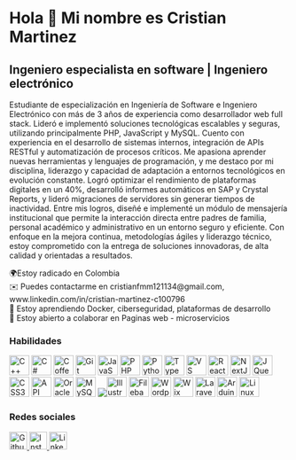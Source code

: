 <h1>Hola 👋 Mi nombre es Cristian Martinez  </h1>
<h2>Ingeniero especialista en software | Ingeniero electrónico</h2> 
Estudiante de especialización en Ingeniería de Software e Ingeniero Electrónico con más de 3 años de experiencia como desarrollador web full stack. Lideró e implementó soluciones tecnológicas escalables y seguras, utilizando principalmente PHP, JavaScript y MySQL. Cuento con experiencia en el desarrollo de sistemas internos, integración de APIs RESTful y automatización de procesos críticos. Me apasiona aprender nuevas herramientas y lenguajes de programación, y me destaco por mi disciplina, liderazgo y capacidad de adaptación a entornos tecnológicos en evolución constante. Logró optimizar el rendimiento de plataformas digitales en un 40%, desarrolló informes automáticos en SAP y Crystal Reports, y lideró migraciones de servidores sin generar tiempos de inactividad. Entre mis logros, diseñé e implementé un módulo de mensajería institucional que permite la interacción directa entre padres de familia, personal académico y administrativo en un entorno seguro y eficiente. Con enfoque en la mejora continua, metodologías ágiles y liderazgo técnico, estoy comprometido con la entrega de soluciones innovadoras, de alta calidad y orientadas a resultados. 
<p>🌍Estoy radicado en Colombia <br>
  ✉️ Puedes contactarme en cristianfmm121134@gmail.com, www.linkedin.com/in/cristian-martinez-c100796 <br>
  🧠 Estoy aprendiendo Docker, ciberseguridad, plataformas de desarrollo <br> 🤝 Estoy abierto a colaborar en Paginas web - microservicios</p>

### Habilidades


<p align="left">
<a href="https://docs.microsoft.com/en-us/cpp/?view=msvc-170" target="_blank" rel="noreferrer"><img src="https://raw.githubusercontent.com/danielcranney/readme-generator/main/public/icons/skills/cplusplus-colored.svg" width="36" height="36" alt="C++" title="C++"/></a> <a href="https://docs.microsoft.com/en-us/dotnet/csharp/" target="_blank" rel="noreferrer"><img src="https://raw.githubusercontent.com/danielcranney/readme-generator/main/public/icons/skills/csharp-colored.svg" width="36" height="36" alt="C#" Título="C#"/></a> <a href="https://coffeescript.org/" target="_blank" rel="noreferrer"><img src="https://raw.githubusercontent.com/danielcranney/readme-generator/main/public/icons/skills/coffeescript-colored.svg" width="36" height="36" alt="Coffeescript" título="Coffeescript"/></a> <a href="https://git-scm.com/" target="_blank" rel="noreferrer"><img src="https://raw.githubusercontent.com/danielcranney/readme-generator/main/public/icons/skills/git-colored.svg" width="36" height="36" alt="Git" título="Git"/></a> <a <a href="https://developer.mozilla.org/en-US/docs/Web/JavaScript" target="_blank" rel="noreferrer"><img src="https://raw.githubusercontent.com/danielcranney/readme-generator/main/public/icons/skills/javascript-colored.svg" width="36" height="36" alt="JavaScript" title="JavaScript"/></a> <a href="https://www.php.net/" target="_blank" rel="noreferrer"><img src="https://raw.githubusercontent.com/danielcranney/readme-generator/main/public/icons/skills/php-colored.svg" width="36" height="36" alt="PHP" title="PHP"/></a> <a href="https://www.python.org/" target="_blank" rel="noreferrer"><img src="https://raw.githubusercontent.com/danielcranney/readme-generator/main/public/icons/skills/python-colored.svg" width="36" height="36" alt="Python" title="Python"/></a> <a href="https://www.typescriptlang.org/" target="_blank" rel="noreferrer"><img src="https://raw.githubusercontent.com/danielcranney/readme-generator/main/public/icons/skills/typescript-colored.svg" width="36" height="36" alt="TypeScript" title="TypeScript"/></a> <a href="https://www.oracle.com/java/ <img src="https://raw.githubusercontent.com/danielcranney/readme-generator/main/public/icons/skills/java-colored.svg" width="36" height="36" alt="Java" title="Java"/></a> <a href="https://code.visualstudio.com/" target="_blank" rel="noreferrer"><img src="https://raw.githubusercontent.com/danielcranney/readme-generator/main/public/icons/skills/visualstudiocode-colored.svg" width="36" height="36" alt="VS Code" title="VS Code"/></a> <a href="https://developer.mozilla.org/en-US/docs/Glossary/HTML5" <img src="https://raw.githubusercontent.com/danielcranney/readme-generator/main/public/icons/skills/html5-colored.svg" width="36" height="36" alt="HTML5" title="HTML5"/></a><a href="https://reactjs.org/" target="_blank" rel="noreferrer"><img src="https://raw.githubusercontent.com/danielcranney/readme-generator/main/public/icons/skills/react-colored.svg" width="36" height="36" alt="React" title="React"/></a> <a href="https://nextjs.org/docs" target="_blank" rel="noreferrer"><img src="https://raw.githubusercontent.com/danielcranney/readme-generator/main/public/icons/skills/nextjs-colored.svg" width="36" height="36" alt="NextJs" title="NextJs"/></a> <a href="https://vuejs.org/" target="_blank" <img src="https://raw.githubusercontent.com/danielcranney/readme-generator/main/public/icons/skills/vuejs-colored.svg" width="36" height="36" alt="Vue" title="Vue"/></a> <a href="https://jquery.com/" target="_blank" rel="noreferrer"><img src="https://raw.githubusercontent.com/danielcranney/readme-generator/main/public/icons/skills/jquery-colored.svg" width="36" height="36" alt="JQuery" title="JQuery"/></a> <a href="https://www.w3.org/TR/CSS/#css" target="_blank" rel="noreferrer"><img src="https://raw.githubusercontent.com/danielcranney/readme-generator/main/public/icons/skills/css3-colored.svg" width="36" height="36" alt="CSS3" title="CSS3"/></a> <a href="https://fastapi.tiangolo.com/" target="_blank" rel="noreferrer"><img src="https://raw.githubusercontent.com/danielcranney/readme-generator/main/public/icons/skills/fastapi-colored.svg" width="36" height="36" alt="API rápida" title="API rápida"/></a> <a href="https://www.oracle.com/uk/index.html" target="_blank" rel="noreferrer"><img <img src="https://raw.githubusercontent.com/danielcranney/readme-generator/main/public/icons/skills/oracle-colored.svg" width="36" height="36" alt="Oracle" title="Oracle"/></a> <a href="https://www.mysql.com/" target="_blank" rel="noreferrer"><img src="https://raw.githubusercontent.com/danielcranney/readme-generator/main/public/icons/skills/mysql-colored.svg" width="36" height="36" alt="MySQL" title="MySQL"/></a> <a href="https://www.adobe.com/uk/products/photoshop.html" target="_blank" rel="noreferrer"><img src="https://raw.githubusercontent.<a href="https://www.adobe.com/uk/products/illustrator.html" target="_blank" rel="noreferrer"><img src="https://raw.githubusercontent.com/danielcranney/readme-generator/main/public/icons/skills/illustrator-colored.svg" width="36" height="36" alt="Illustrator" title="Illustrator"/></a> <a href="https://filebase.com/" target="_blank" rel="noreferrer"><img src="https://raw.githubusercontent.com/danielcranney/readme-generator/main/public/icons/skills/filebase-colored.svg" width="36" height="36" alt="Filebase" title="Filebase"/></a> <a href="https://wordpress.com" target="_blank" rel="noreferrer"><img src="https://raw.githubusercontent.com/danielcranney/readme-generator/main/public/icons/skills/wordpress-colored.svg" width="36" height="36" alt="Wordpress" title="Wordpress"/></a> <a href="https://wix.com" target="_blank" rel="noreferrer"><img <a href="https://laravel.com/" target="_blank" rel="noreferrer"><img src="https://raw.githubusercontent.com/danielcranney/readme-generator/main/public/icons/skills/laravel-colored.svg" width="36" height="36" alt="Wix" title="Wix"/></a> <a href="https://laravel.com/" target="_blank" rel="noreferrer"><img src="https://raw.githubusercontent.com/danielcranney/readme-generator/main/public/icons/skills/laravel-colored.svg" width="36" height="36" alt="Laravel" title="Laravel"/></a> <a <a href="https://store.arduino.cc/?gclid=Cj0KCQjw2eilBhCCARIsAG0Pf8uueBifykWcsSS4LPESeGQfxGVKJYnzV7bz471XfknQJy_1VINVWM8aAkLtEALw_wcB" target="_blank" rel="noreferrer"><img src="https://raw.githubusercontent.com/danielcranney/readme-generator/main/public/icons/skills/arduino-colored.svg" width="36" height="36" alt="Arduino" title="Arduino"/></a> <a href="https://www.docker.com/" target="_blank" rel="noreferrer"><img <a href="https://www.linux.org" target="_blank" rel="noreferrer"><img src="https://raw.githubusercontent.com/danielcranney/readme-generator/main/public/icons/skills/docker-colored.svg" width="36" height="36" alt="Linux" title= "Linux"/></a>
</p>


### Redes sociales

<p align="left"> <a href="https://www.github.com/Cristianfmm" target="_blank" rel="noreferrer"> <picture> <source media="(prefiere el esquema de color: oscuro)" srcset="https://raw.githubusercontent.com/danielcranney/readme-generator/main/public/icons/socials/github-dark.svg" /> <source media="(prefiere el esquema de color: claro)" srcset="https://raw.githubusercontent.com/danielcranney/readme-generator/main/public/icons/socials/github.svg" /> <img src="https://raw.githubusercontent.com/danielcranney/readme-generator/main/public/icons/socials/github.svg" width="32" height="32" alt="Github" title="Github" /> </imagen> </a> <a href="http://www.instagram.com/cristianfmm?igsh=MWNhd2N5NHY4NGpldg%3D%3D&utm_source=qr " target="_blank" rel="noreferrer"> <imagen> <source media="(prefiere-color-scheme: oscuro)" srcset="https://raw.githubusercontent.com/danielcranney/readme-generator/main/public/icons/socials/instagram-dark.svg" /> <source media="(prefiere-color-scheme: claro)" srcset="https://raw.githubusercontent.com/danielcranney/readme-generator/main/public/icons/socials/instagram.svg" /> <img src="https://raw.githubusercontent.com/danielcranney/readme-generator/main/public/icons/socials/instagram.svg" width="32" height="32" alt="Instagram" title="Instagram" /> </picture> </a> <a href="https://www.linkedin.com/in/cristian-martinez-c100796" target="_blank" rel="noreferrer"> <picture> <source media="(prefiere el esquema de color: oscuro)" srcset="https://raw.githubusercontent.com/danielcranney/readme-generator/main/public/icons/socials/linkedin-dark.svg" /> <source media="(prefiere el esquema de color: claro)" srcset="https://raw.githubusercontent.com/danielcranney/readme-generator/main/public/icons/socials/linkedin.svg" /> <img src="https://raw.githubusercontent.com/danielcranney/readme-generator/main/public/icons/socials/linkedin.svg" width="32" height="32" alt="LinkedIn" title="LinkedIn" /> </picture> </a> </p>
